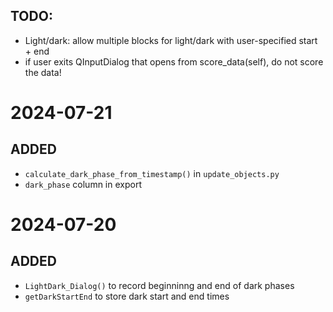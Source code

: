 ## TODO:
- Light/dark: allow multiple blocks for light/dark with user-specified start + end
- if user exits QInputDialog that opens from score_data(self), do not score the data!


# 2024-07-21
## ADDED
- `calculate_dark_phase_from_timestamp()` in `update_objects.py`
- `dark_phase` column in export

# 2024-07-20
## ADDED
- `LightDark_Dialog()` to record beginninng and end of dark phases 
- `getDarkStartEnd` to store dark start and end times
